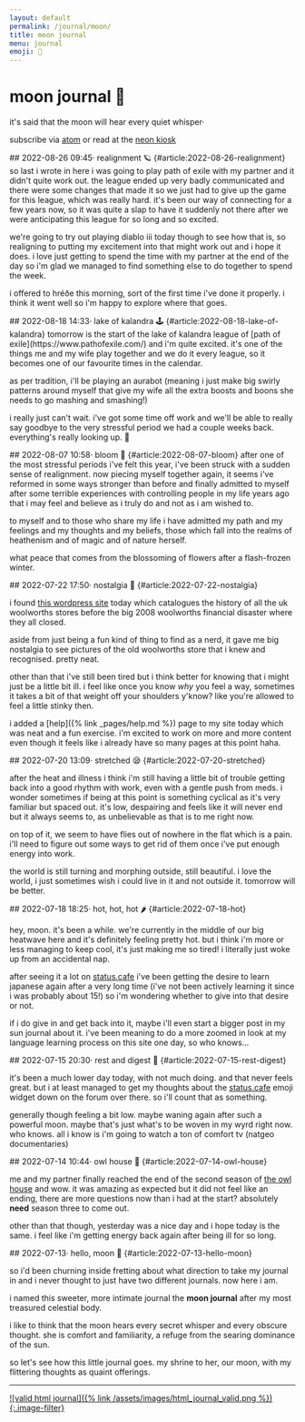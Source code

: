 ```yaml
---
layout: default
permalink: /journal/moon/
title: moon journal
menu: journal
emoji: 🌙
---
```

# moon journal 🌙
it's said that the moon will hear every quiet whisper·

subscribe via [atom](https://journal.miso.town/atom?url=https://marzka.cafe/journal/moon) or read at the [neon kiosk](https://kiosk.nightfall.city/)

<article markdown="1">
## 2022-08-26 09:45· realignment 🪐 {#article:2022-08-26-realignment}
so last i wrote in here i was going to play path of exile with my partner and it didn't quite work out. the league ended up very badly communicated and there were some changes that made it so we just had to give up the game for this league, which was really hard. it's been our way of connecting for a few years now, so it was quite a slap to have it suddenly not there after we were anticipating this league for so long and so excited.

we're going to try out playing diablo iii today though to see how that is, so realigning to putting my excitement into that might work out and i hope it does. i love just getting to spend the time with my partner at the end of the day so i'm glad we managed to find something else to do together to spend the week.

i offered to hréðe this morning, sort of the first time i've done it properly. i think it went well so i'm happy to explore where that goes.
</article>

<article markdown="1">
## 2022-08-18 14:33· lake of kalandra 🕹️ {#article:2022-08-18-lake-of-kalandra}
tomorrow is the start of the lake of kalandra league of [path of exile](https://www.pathofexile.com/) and i'm quite excited. it's one of the things me and my wife play together and we do it every league, so it becomes one of our favourite times in the calendar.

as per tradition, i'll be playing an aurabot (meaning i just make big swirly patterns around myself that give my wife all the extra boosts and boons she needs to go mashing and smashing!)

i really just can't wait. i've got some time off work and we'll be able to really say goodbye to the very stressful period we had a couple weeks back. everything's really looking up. 🥰
</article>

<article markdown="1">
## 2022-08-07 10:58· bloom 🌸 {#article:2022-08-07-bloom}
after one of the most stressful periods i've felt this year, i've been struck with a sudden sense of realignment. now piecing myself together again, it seems i've reformed in some ways stronger than before and finally admitted to myself after some terrible experiences with controlling people in my life years ago that i may feel and believe as i truly do and not as i am wished to.

to myself and to those who share my life i have admitted my path and my feelings and my thoughts and my beliefs, those which fall into the realms of heathenism and of magic and of nature herself.

what peace that comes from the blossoming of flowers after a flash-frozen winter.
</article>

<article markdown="1">
## 2022-07-22 17:50· nostalgia 🤩 {#article:2022-07-22-nostalgia}

i found [this wordpress site](https://wooliesbuildings.wordpress.com/) today which catalogues the history of all the uk woolworths stores before the big 2008 woolworths financial disaster where they all closed.

aside from just being a fun kind of thing to find as a nerd, it gave me big nostalgia to see pictures of the old woolworths store that i knew and recognised. pretty neat.

other than that i've still been tired but i think better for knowing that i might just be a little bit ill. i feel like once you know <em>why</em> you feel a way, sometimes it takes a bit of that weight off your shoulders y'know? like you're allowed to feel a little stinky then.

i added a [help]({% link _pages/help.md %}) page to my site today which was neat and a fun exercise. i'm excited to work on more and more content even though it feels like i already have so many pages at this point haha.
</article>

<article markdown="1">
## 2022-07-20 13:09· stretched 😪 {#article:2022-07-20-stretched}

after the heat and illness i think i'm still having a little bit of trouble getting back into a good rhythm with work, even with a gentle push from meds. i wonder sometimes if being at this point is something cyclical as it's very familiar but spaced out. it's low, despairing and feels like it will never end but it always seems to, as unbelievable as that is to me right now.
    
on top of it, we seem to have flies out of nowhere in the flat which is a pain. i'll need to figure out some ways to get rid of them once i've put enough energy into work.
    
the world is still turning and morphing outside, still beautiful. i love the world, i just sometimes wish i could live in it and not outside it. tomorrow will be better.
</article>

<article markdown="1">
## 2022-07-18 18:25· hot, hot, hot 🌶️ {#article:2022-07-18-hot}

hey, moon. it's been a while. we're currently in the middle of our big heatwave here and it's definitely feeling pretty hot. but i think i'm more or less managing to keep cool, it's just making me so tired! i literally just woke up from an accidental nap.

after seeing it a lot on [status.cafe](https://status.cafe) i've been getting the desire to learn japanese again after a very long time (i've not been actively learning it since i was probably about 15!) so i'm wondering whether to give into that desire or not.

if i do give in and get back into it, maybe i'll even start a bigger post in my sun journal about it. i've been meaning to do a more zoomed in look at my language learning process on this site one day, so who knows...
</article>

<article markdown="1">
## 2022-07-15 20:30· rest and digest 🔮 {#article:2022-07-15-rest-digest}

it's been a much lower day today, with not much doing. and that never feels great. but i at least managed to get my thoughts about the [status.cafe](https://status.cafe) emoji widget down on the forum over there. so i'll count that as something.

generally though feeling a bit low. maybe waning again after such a powerful moon. maybe that's just what's to be woven in my wyrd right now. who knows. all i know is i'm going to watch a ton of comfort tv (natgeo documentaries)
</article>

<article markdown="1">
## 2022-07-14 10:44· owl house 🦉 {#article:2022-07-14-owl-house}

me and my partner finally reached the end of the second season of [the owl house](https://en.wikipedia.org/wiki/The_Owl_House) and wow. it was amazing as expected but it did not feel like an ending, there are more questions now than i had at the start? absolutely **need** season three to come out.

other than that though, yesterday was a nice day and i hope today is the same. i feel like i'm getting energy back again after being ill for so long.
</article>

<article markdown="1">
## 2022-07-13· hello, moon 🌙 {#article:2022-07-13-hello-moon}

so i'd been churning inside fretting about what direction to take my journal in and i never thought to just have two different journals. now here i am.

i named this sweeter, more intimate journal the <strong>moon journal</strong> after my most treasured celestial body.

i like to think that the moon hears every secret whisper and every obscure thought. she is comfort and familiarity, a refuge from the searing dominance of the sun.

so let's see how this little journal goes. my shrine to her, our moon, with my flittering thoughts as quaint offerings.
</article>

---

[![valid html journal]({% link /assets/images/html_journal_valid.png %}){:.image-filter}](https://journal.miso.town)